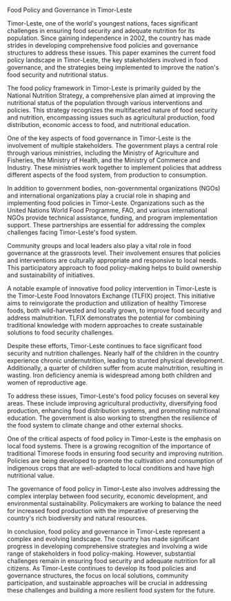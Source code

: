 Food Policy and Governance in Timor-Leste

Timor-Leste, one of the world's youngest nations, faces significant challenges in ensuring food security and adequate nutrition for its population. Since gaining independence in 2002, the country has made strides in developing comprehensive food policies and governance structures to address these issues. This paper examines the current food policy landscape in Timor-Leste, the key stakeholders involved in food governance, and the strategies being implemented to improve the nation's food security and nutritional status.

The food policy framework in Timor-Leste is primarily guided by the National Nutrition Strategy, a comprehensive plan aimed at improving the nutritional status of the population through various interventions and policies. This strategy recognizes the multifaceted nature of food security and nutrition, encompassing issues such as agricultural production, food distribution, economic access to food, and nutritional education.

One of the key aspects of food governance in Timor-Leste is the involvement of multiple stakeholders. The government plays a central role through various ministries, including the Ministry of Agriculture and Fisheries, the Ministry of Health, and the Ministry of Commerce and Industry. These ministries work together to implement policies that address different aspects of the food system, from production to consumption.

In addition to government bodies, non-governmental organizations (NGOs) and international organizations play a crucial role in shaping and implementing food policies in Timor-Leste. Organizations such as the United Nations World Food Programme, FAO, and various international NGOs provide technical assistance, funding, and program implementation support. These partnerships are essential for addressing the complex challenges facing Timor-Leste's food system.

Community groups and local leaders also play a vital role in food governance at the grassroots level. Their involvement ensures that policies and interventions are culturally appropriate and responsive to local needs. This participatory approach to food policy-making helps to build ownership and sustainability of initiatives.

A notable example of innovative food policy intervention in Timor-Leste is the Timor-Leste Food Innovators Exchange (TLFIX) project. This initiative aims to reinvigorate the production and utilization of healthy Timorese foods, both wild-harvested and locally grown, to improve food security and address malnutrition. TLFIX demonstrates the potential for combining traditional knowledge with modern approaches to create sustainable solutions to food security challenges.

Despite these efforts, Timor-Leste continues to face significant food security and nutrition challenges. Nearly half of the children in the country experience chronic undernutrition, leading to stunted physical development. Additionally, a quarter of children suffer from acute malnutrition, resulting in wasting. Iron deficiency anemia is widespread among both children and women of reproductive age.

To address these issues, Timor-Leste's food policy focuses on several key areas. These include improving agricultural productivity, diversifying food production, enhancing food distribution systems, and promoting nutritional education. The government is also working to strengthen the resilience of the food system to climate change and other external shocks.

One of the critical aspects of food policy in Timor-Leste is the emphasis on local food systems. There is a growing recognition of the importance of traditional Timorese foods in ensuring food security and improving nutrition. Policies are being developed to promote the cultivation and consumption of indigenous crops that are well-adapted to local conditions and have high nutritional value.

The governance of food policy in Timor-Leste also involves addressing the complex interplay between food security, economic development, and environmental sustainability. Policymakers are working to balance the need for increased food production with the imperative of preserving the country's rich biodiversity and natural resources.

In conclusion, food policy and governance in Timor-Leste represent a complex and evolving landscape. The country has made significant progress in developing comprehensive strategies and involving a wide range of stakeholders in food policy-making. However, substantial challenges remain in ensuring food security and adequate nutrition for all citizens. As Timor-Leste continues to develop its food policies and governance structures, the focus on local solutions, community participation, and sustainable approaches will be crucial in addressing these challenges and building a more resilient food system for the future.
